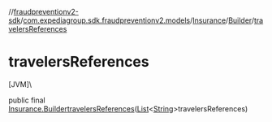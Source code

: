 //[fraudpreventionv2-sdk](../../../../index.md)/[com.expediagroup.sdk.fraudpreventionv2.models](../../index.md)/[Insurance](../index.md)/[Builder](index.md)/[travelersReferences](travelers-references.md)

# travelersReferences

[JVM]\

public final [Insurance.Builder](index.md)[travelersReferences](travelers-references.md)([List](https://docs.oracle.com/javase/8/docs/api/java/util/List.html)&lt;[String](https://docs.oracle.com/javase/8/docs/api/java/lang/String.html)&gt;travelersReferences)
